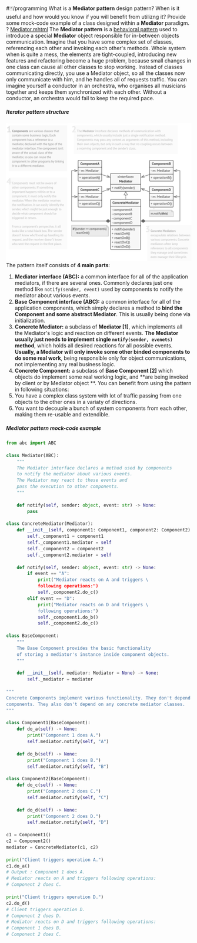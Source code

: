 #🃏/programming
What is a **Mediator pattern** design pattern? When is it useful and how would you know if you will benefit from utilizng it? Provide some mock-code example of a class designed within a **Mediator** paradigm.
?
[Mediator.mhtml](../../📁%20files/Mediator.mhtml)
The **Mediator pattern** is a [behavioral pattern](Behavioral%20patterns.md) used to introduce a special **Mediator** object responsible for in-between objects communication. Imagine that you have some complex  set of classes, referencing each other and invoking each other's methods. Whole system when is quite a mess, the elements are tight-coupled, introducing new features and refactoring become a huge problem, because small changes in one class can cause all other classes to stop working. Instead of classes communicating directly, you use a Mediator object, so all the classes now only communicate with him, and he handles all of requests traffic. You can imagine yourself a conductor in an orchestra, who organises all musicians together and keeps them synchronized with each other. Without a conductor, an orchestra would fail to keep the required pace.
##### Iterator pattern structure
![Pasted image 20240904111221.png](../../📁%20files/Pasted%20image%2020240904111221.png)
The pattern itself consists of **4 main parts**:
1. **Mediator interface (ABC):** a common interface for all of the application mediators, if there are several ones. Commonly declares just one method like `notify(sender, event)`  used by components to notify the mediator about various events.
2. **Base Component interface (ABC):** a common interface for all of the application components, which simply declares a method to **bind the Component and some abstract Mediator**. This is usually being done via initialization.
3. **Concrete Mediator:** a subclass of **Mediator \[1]**, which implements all the Mediator's logic and reaction on different events. **The Mediator usually just needs to implement single `notify(sender, evenets)` method**, which holds all desired reactions for all possible events. **Usually, a Mediator will only invoke some other binded components to do some real work**, being responsible only for object communications, not implementing any real business logic.
4. **Concrete Component:** a subclass of **Base Component  \[2]** which objects do implement some real working logic, and **are being invoked by client or by Mediator object **.
You can benefit from using the pattern in following situations:
1. You have a complex class system with lot of traffic passing from one objects to the other ones in a variaty of directions.
2. You want to decouple a bunch of system components from each other, making them re-usable and extendible.
##### Mediator pattern mock-code example
```python
from abc import ABC

class Mediator(ABC):
    """
    The Mediator interface declares a method used by components 
    to notify the mediator about various events. 
    The Mediator may react to these events and
    pass the execution to other components.
    """

    def notify(self, sender: object, event: str) -> None:
        pass

class ConcreteMediator(Mediator):
    def __init__(self, component1: Component1, component2: Component2) -> None:
        self._component1 = component1
        self._component1.mediator = self
        self._component2 = component2
        self._component2.mediator = self

    def notify(self, sender: object, event: str) -> None:
        if event == "A":
            print("Mediator reacts on A and triggers \ 
            following operations:")
            self._component2.do_c()
        elif event == "D":
            print("Mediator reacts on D and triggers \
            following operations:")
            self._component1.do_b()
            self._component2.do_c()

class BaseComponent:
    """
    The Base Component provides the basic functionality 
    of storing a mediator's instance inside component objects.
    """

    def __init__(self, mediator: Mediator = None) -> None:
        self._mediator = mediator
        
"""
Concrete Components implement various functionality. They don't depend on other
components. They also don't depend on any concrete mediator classes.
"""

class Component1(BaseComponent):
    def do_a(self) -> None:
        print("Component 1 does A.")
        self.mediator.notify(self, "A")

    def do_b(self) -> None:
        print("Component 1 does B.")
        self.mediator.notify(self, "B")

class Component2(BaseComponent):
    def do_c(self) -> None:
        print("Component 2 does C.")
        self.mediator.notify(self, "C")

    def do_d(self) -> None:
        print("Component 2 does D.")
        self.mediator.notify(self, "D")

c1 = Component1()
c2 = Component2()
mediator = ConcreteMediator(c1, c2)

print("Client triggers operation A.")
c1.do_a()
# Output : Component 1 does A.
# Mediator reacts on A and triggers following operations:
# Component 2 does C.

print("Client triggers operation D.")
c2.do_d()
# Client triggers operation D.
# Component 2 does D.
# Mediator reacts on D and triggers following operations:
# Component 1 does B.
# Component 2 does C.
```

